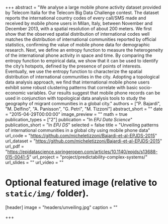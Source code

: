 
+++
abstract = "We analyse a large mobile phone activity dataset provided by Telecom Italia for the Telecom Big Data Challenge contest. The dataset reports the international country codes of every call/SMS made and received by mobile phone users in Milan, Italy, between November and December 2013, with a spatial resolution of about 200 meters. We first show that the observed spatial distribution of international codes well matches the distribution of international communities reported by official statistics, confirming the value of mobile phone data for demographic research. Next, we define an entropy function to measure the heterogeneity of the international phone activity in space and time. By comparing the entropy function to empirical data, we show that it can be used to identify the city’s hotspots, defined by the presence of points of interests. Eventually, we use the entropy function to characterize the spatial distribution of international communities in the city. Adopting a topological data analysis approach, we find that international mobile phone users exhibit some robust clustering patterns that correlate with basic socio-economic variables. Our results suggest that mobile phone records can be used in conjunction with topological data analysis tools to study the geography of migrant communities in a global city."
authors = ["P. Bajardi", "M. Delfino", "A. Panisson", "G. Petri", "M. Tizzoni"]
abstract_short = ""
date = "2015-04-29T00:00:00"
image_preview = ""
math = true
publication_types = ["2"]
publication = "In *EPJ Data Science*"
publication_short = "In *EPJ DS*"
selected = false
title = "Unveiling patterns of international communities in a global city using mobile phone data"
url_code = "https://github.com/micheletizzoni/Bajardi-et-al-EPJDS-2015"
url_dataset = "https://github.com/micheletizzoni/Bajardi-et-al-EPJDS-2015"
url_pdf = "https://epjdatascience.springeropen.com/articles/10.1140/epjds/s13688-015-0041-5"
url_project = "project/predictability-complex-systems/"
url_slides = ""
url_video = ""


# Optional featured image (relative to `static/img/` folder).
[header]
image = "headers/unveiling.jpg"
caption = ""

+++
